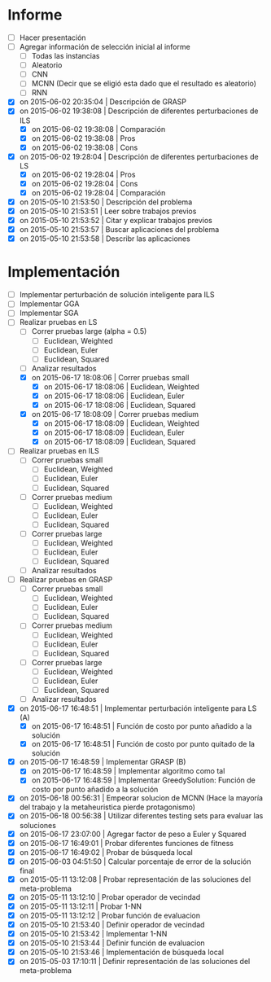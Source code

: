 # Informe
- [ ] Hacer presentación
- [ ] Agregar información de selección inicial al informe
    - [ ] Todas las instancias
    - [ ] Aleatorio
    - [ ] CNN
    - [ ] MCNN (Decir que se eligió esta dado que el resultado es aleatorio)
    - [ ] RNN
- [x] on 2015-06-02 20:35:04 | Descripción de GRASP
- [x] on 2015-06-02 19:38:08 | Descripción de diferentes perturbaciones de ILS
    - [x] on 2015-06-02 19:38:08 | Comparación
    - [x] on 2015-06-02 19:38:08 | Pros
    - [x] on 2015-06-02 19:38:08 | Cons
- [x] on 2015-06-02 19:28:04 | Descripción de diferentes perturbaciones de LS 
    - [x] on 2015-06-02 19:28:04 | Pros
    - [x] on 2015-06-02 19:28:04 | Cons
    - [x] on 2015-06-02 19:28:04 | Comparación
- [x] on 2015-05-10 21:53:50 | Descripción del problema
- [x] on 2015-05-10 21:53:51 | Leer sobre trabajos previos
- [x] on 2015-05-10 21:53:52 | Citar y explicar trabajos previos
- [x] on 2015-05-10 21:53:57 | Buscar aplicaciones del problema
- [x] on 2015-05-10 21:53:58 | Describr las aplicaciones

# Implementación
- [ ] Implementar perturbación de solución inteligente para ILS
- [ ] Implementar GGA 
- [ ] Implementar SGA
- [ ] Realizar pruebas en LS
    - [ ] Correr pruebas large (alpha = 0.5)
        - [ ] Euclidean, Weighted
        - [ ] Euclidean, Euler
        - [ ] Euclidean, Squared
    - [ ] Analizar resultados
    - [x] on 2015-06-17 18:08:06 | Correr pruebas small
        - [x] on 2015-06-17 18:08:06 | Euclidean, Weighted
        - [x] on 2015-06-17 18:08:06 | Euclidean, Euler
        - [x] on 2015-06-17 18:08:06 | Euclidean, Squared
    - [x] on 2015-06-17 18:08:09 | Correr pruebas medium
        - [x] on 2015-06-17 18:08:09 | Euclidean, Weighted
        - [x] on 2015-06-17 18:08:09 | Euclidean, Euler
        - [x] on 2015-06-17 18:08:09 | Euclidean, Squared
- [ ] Realizar pruebas en ILS
    - [ ] Correr pruebas small
        - [ ] Euclidean, Weighted
        - [ ] Euclidean, Euler
        - [ ] Euclidean, Squared
    - [ ] Correr pruebas medium
        - [ ] Euclidean, Weighted
        - [ ] Euclidean, Euler
        - [ ] Euclidean, Squared
    - [ ] Correr pruebas large
        - [ ] Euclidean, Weighted
        - [ ] Euclidean, Euler
        - [ ] Euclidean, Squared
    - [ ] Analizar resultados
- [ ] Realizar pruebas en GRASP
    - [ ] Correr pruebas small
        - [ ] Euclidean, Weighted
        - [ ] Euclidean, Euler
        - [ ] Euclidean, Squared
    - [ ] Correr pruebas medium
        - [ ] Euclidean, Weighted
        - [ ] Euclidean, Euler
        - [ ] Euclidean, Squared
    - [ ] Correr pruebas large
        - [ ] Euclidean, Weighted
        - [ ] Euclidean, Euler
        - [ ] Euclidean, Squared
    - [ ] Analizar resultados
- [x] on 2015-06-17 16:48:51 | Implementar perturbación inteligente para LS (A)
    - [x] on 2015-06-17 16:48:51 | Función de costo por punto añadido a la solución
    - [x] on 2015-06-17 16:48:51 | Función de costo por punto quitado de la solución
- [x] on 2015-06-17 16:48:59 | Implementar GRASP (B)
    - [x] on 2015-06-17 16:48:59 | Implementar algoritmo como tal
    - [x] on 2015-06-17 16:48:59 | Implementar GreedySolution: Función de costo por punto añadido a la solución
- [x] on 2015-06-18 00:56:31 | Empeorar solucion de MCNN (Hace la mayoría del trabajo y la metaheuristica pierde protagonismo)
- [x] on 2015-06-18 00:56:38 | Utilizar diferentes testing sets para evaluar las soluciones
- [x] on 2015-06-17 23:07:00 | Agregar factor de peso a Euler y Squared
- [x] on 2015-06-17 16:49:01 | Probar diferentes funciones de fitness
- [x] on 2015-06-17 16:49:02 | Probar de búsqueda local
- [x] on 2015-06-03 04:51:50 | Calcular porcentaje de error de la solución final
- [x] on 2015-05-11 13:12:08 | Probar representación de las soluciones del meta-problema
- [x] on 2015-05-11 13:12:10 | Probar operador de vecindad
- [x] on 2015-05-11 13:12:11 | Probar 1-NN
- [x] on 2015-05-11 13:12:12 | Probar función de evaluacion
- [x] on 2015-05-10 21:53:40 | Definir operador de vecindad
- [x] on 2015-05-10 21:53:42 | Implementar 1-NN
- [x] on 2015-05-10 21:53:44 | Definir función de evaluacion
- [x] on 2015-05-10 21:53:46 | Implementación de búsqueda local
- [x] on 2015-05-03 17:10:11 | Definir representación de las soluciones del meta-problema

